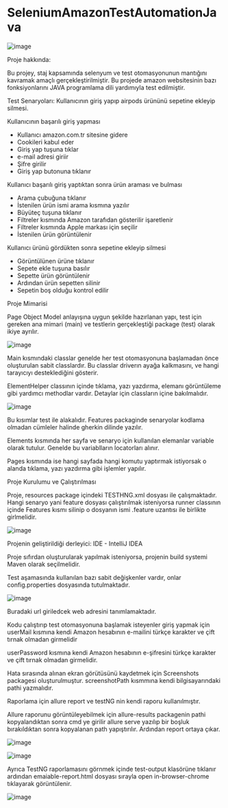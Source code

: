 # SeleniumAmazonTestAutomationJava


   ![image](https://user-images.githubusercontent.com/69193881/218678556-44e584e6-ac52-4bd0-a24d-bea11b87a235.png)
  
  
Proje hakkında:

Bu projey, staj kapsamında selenyum ve test otomasyonunun mantığını kavramak amaçlı gerçekleştirilmiştir. Bu projede amazon websitesinin bazı fonksiyonlarını JAVA programlama dili yardımıyla test edilmiştir.


Test Senaryoları: Kullanıcının giriş yapıp airpods ürününü sepetine ekleyip silmesi.

Kullanıcının başarılı giriş yapması

- Kullanıcı amazon.com.tr sitesine gidere
- Cookileri kabul eder
- Giriş yap tuşuna tıklar
- e-mail adresi giriir
- Şifre girilir
- Giriş yap butonuna tıklanır


Kullanıcı başarılı giriş yaptıktan sonra ürün araması ve bulması

- Arama çubuğuna tıklanır
- İstenilen ürün ismi arama kısmına yazılır
- Büyüteç tuşuna tıklanır
- Filtreler kısmında Amazon tarafıdan gösterilir işaretlenir
- Filtreler kısmında Apple markası için seçilir
- İstenilen ürün görüntülenir


Kullanıcı ürünü gördükten sonra sepetine ekleyip silmesi

- Görüntülünen ürüne tıklanır 
- Sepete ekle tuşuna basılır
- Sepette ürün görüntülenir
- Ardından ürün sepetten silinir
- Sepetin boş olduğu kontrol edilir


Proje Mimarisi

Page Object Model anlayışına uygun şekilde hazırlanan yapı, test için gereken ana mimari (main) ve testlerin gerçekleştiği package (test) olarak ikiye ayrılır.



![image](https://user-images.githubusercontent.com/69193881/218683382-d26c9ff7-9e26-4e35-b524-f9a31c2fe088.png)

Main kısmındaki classlar genelde her test otomasyonuna başlamadan önce oluşturulan sabit classlardır. Bu classlar driverın ayağa kalkmasını, ve hangi tarayıcıyı desteklediğini gösterir.

ElementHelper classının içinde tıklama, yazı yazdırma, elemanı görüntüleme gibi yardımcı methodlar vardır.
Detaylar için classların içine bakılmalıdır.


![image](https://user-images.githubusercontent.com/69193881/218684060-8b3ab749-0cf4-4b03-b0bc-9d5cbca462bd.png)

Bu kısımlar test ile alakalıdır. Features packaginde senaryolar kodlama olmadan cümleler halinde gherkin dilinde yazılır. 

Elements kısmında her sayfa ve senaryo için kullanılan elemanlar variable olarak tutulur. Genelde bu variablların locatorları alınır.

Pages kısmında ise hangi sayfada hangi komutu yaptırmak istiyorsak o alanda tıklama, yazı yazdırma gibi işlemler yapılır.


Proje Kurulumu ve Çalıştırılması

Proje, resources package içindeki TESTHNG.xml dosyası ile çalışmaktadır. Hangi senaryo yani feature dosyası çalıştırılmak isteniyorsa runner classının içinde Features kısmı silinip o dosyanın ismi .feature uzantısı ile birlikte girlmelidir.



![image](https://user-images.githubusercontent.com/69193881/218686322-29874a4e-54fc-46eb-828e-dec9cacef92b.png)


Projenin geliştirildiği derleyici: IDE - IntelliJ IDEA 

Proje sıfırdan oluşturularak yapılmak isteniyorsa, projenin build systemi Maven olarak seçilmelidir.


Test aşamasında kullanılan bazı sabit değişkenler vardır, onlar config.properties dosyasında tutulmaktadır.

![image](https://user-images.githubusercontent.com/69193881/218687069-f423a29a-5a16-415a-b936-8d99e38ed195.png)


Buradaki url giriledcek web adresini tanımlamaktadır.

Kodu çalıştırıp test otomasyonuna başlamak isteyenler giriş yapmak için userMail kısmına kendi Amazon hesabının e-mailini türkçe karakter ve çift tırnak olmadan girmelidir

userPassword kısmına kendi Amazon hesabının e-şifresini türkçe karakter ve çift tırnak olmadan girmelidir. 

Hata sırasında alınan ekran görütüsünü kaydetmek için Screenshots packagesi oluşturulmuştur. screenshotPath kısmmına kendi bilgisayarındaki pathi yazmalıdır.



Raporlama için allure report ve testNG nin kendi raporu kullanılmıştır.

Allure raporunu görüntüleyebilmek için allure-results packagenin pathi kopyalandıktan sonra cmd ye girilir allure serve yazılıp bir boşluk bırakıldıktan sonra kopyalanan path yapıştırılır. Ardından report ortaya çıkar.


![image](https://user-images.githubusercontent.com/69193881/218688901-65fea557-bfa5-4983-9c3c-65d2db911020.png)

![image](https://user-images.githubusercontent.com/69193881/218688963-4314523e-cfe2-4ca5-9095-7103736db8a1.png)


Ayrıca TestNG raporlamasını görnmek içinde test-output klasörüne tıklanır ardından emaiable-report.html dosyası sırayla open in-browser-chrome tıklayarak görüntülenir.



![image](https://user-images.githubusercontent.com/69193881/218688435-dd5bd1c2-05a2-40a1-a079-412e9505b06e.png)



















